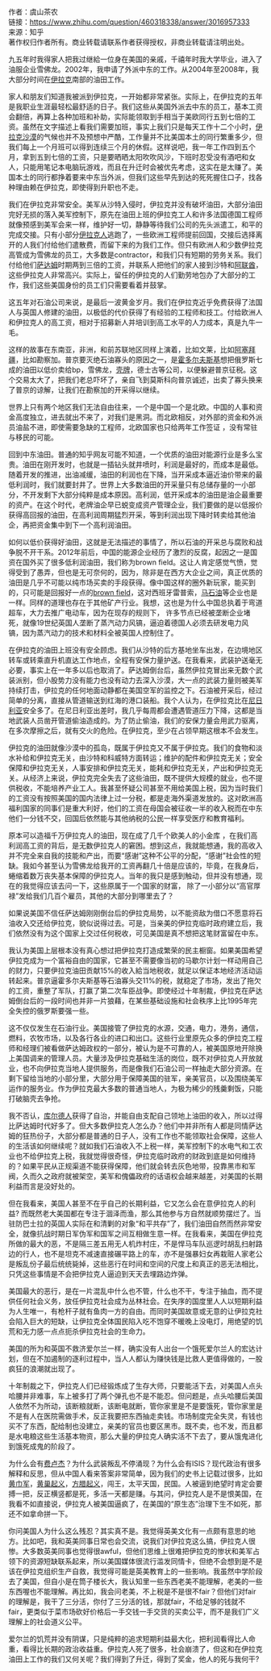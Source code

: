 作者：虞山茶农  
链接：https://www.zhihu.com/question/460318338/answer/3016957333  
来源：知乎  
著作权归作者所有。商业转载请联系作者获得授权，非商业转载请注明出处。  
  

九五年时我得家人把我过继給一位身在美国的亲戚，千禧年时我大学毕业，进入了油服企业雪佛龙。2002年，我申请了外派中东的工作。从2004年至2008年，我大部分时间在[伊拉克](https://www.zhihu.com/search?q=%E4%BC%8A%E6%8B%89%E5%85%8B&search_source=Entity&hybrid_search_source=Entity&hybrid_search_extra=%7B%22sourceType%22%3A%22answer%22%2C%22sourceId%22%3A3016957333%7D)南部的油田工作。

  

家人和朋友们知道我被派到伊拉克，一开始都非常紧张。实际上，在伊拉克的五年是我职业生涯最轻松最舒适的日子。我们这些从美国外派去中东的员工，基本工资会翻倍，再算上各种加班和补助，实际能领取到手相当于美欧同行五到七倍的工资。虽然在文字描述上看我们需要加班，事实上我们只是每天工作十二个小时，[伊拉克沙漠](https://www.zhihu.com/search?q=%E4%BC%8A%E6%8B%89%E5%85%8B%E6%B2%99%E6%BC%A0&search_source=Entity&hybrid_search_source=Entity&hybrid_search_extra=%7B%22sourceType%22%3A%22answer%22%2C%22sourceId%22%3A3016957333%7D)的气候也并不及预想中严酷，工作量并不比美国本土的同行繁重多少，但我们每上一个月班可以得到连续三个月的休假。这样说吧，我一年工作四到五个月，拿到五到七倍的工资，只是要晒晒太阳吹吹风沙，下班时忍受没有酒吧和女人，只能用笔记本电脑玩游戏，而且在升迁时会被优先考虑，这实在是太赚了。美国本土的同行都挣着要来中东当外派，但我们这些早先到达的死死握住口子，找各种理由赖在伊拉克，即使得到升职也不走。

  

我们在伊拉克非常安全。美军从沙特入侵时，伊拉克并没有破坏油田，大部分油田完好无损的落入美军控制下，原先在油田上班的伊拉克工人和许多法国德国工程师就像预感到美军会来一样，维护好一切，静静等待我们公司的先头派遣工，和平的完成交接。只有小部分[伊拉克人](https://www.zhihu.com/search?q=%E4%BC%8A%E6%8B%89%E5%85%8B%E4%BA%BA&search_source=Entity&hybrid_search_source=Entity&hybrid_search_extra=%7B%22sourceType%22%3A%22answer%22%2C%22sourceId%22%3A3016957333%7D)逃跑了，一些欧洲工程师提前回国，交接后选择离开的人我们付给他们遣散费，而留下来的为我们工作。但只有欧洲人和少数伊拉克高管成为雪佛龙的员工，大多数是contractor，和我们只有短期的劳务关系。我们付给他们[萨达姆](https://www.zhihu.com/search?q=%E8%90%A8%E8%BE%BE%E5%A7%86&search_source=Entity&hybrid_search_source=Entity&hybrid_search_extra=%7B%22sourceType%22%3A%22answer%22%2C%22sourceId%22%3A3016957333%7D)时期两到三倍的工资，并联系人把他们的家人接到沙特和[阿联酋](https://www.zhihu.com/search?q=%E9%98%BF%E8%81%94%E9%85%8B&search_source=Entity&hybrid_search_source=Entity&hybrid_search_extra=%7B%22sourceType%22%3A%22answer%22%2C%22sourceId%22%3A3016957333%7D)，这些伊拉克人非常高兴。实际上，留任的伊拉克的人们勤劳地包办了大部分的工作，我们这些美国身份的员工们只需要看着并鼓掌。

  

这五年对石油公司来说，是最后一波黄金岁月。我们在伊拉克近乎免费获得了法国人与英国人修建的油田，以极低的代价获得了有经验的工程师和技工。付给欧洲人和伊拉克人的高工资，相对于招募新人并培训到高工水平的人力成本，真是九牛一毛。

  

这样的故事在东南亚，非洲，和前苏联地区同样上演着，比如文莱，比如[阿塞拜疆](https://www.zhihu.com/search?q=%E9%98%BF%E5%A1%9E%E6%8B%9C%E7%96%86&search_source=Entity&hybrid_search_source=Entity&hybrid_search_extra=%7B%22sourceType%22%3A%22answer%22%2C%22sourceId%22%3A3016957333%7D)，比如勘察加。普京要灭绝石油寡头的原因之一，是[霍多尔夫斯基](https://www.zhihu.com/search?q=%E9%9C%8D%E5%A4%9A%E5%B0%94%E5%A4%AB%E6%96%AF%E5%9F%BA&search_source=Entity&hybrid_search_source=Entity&hybrid_search_extra=%7B%22sourceType%22%3A%22answer%22%2C%22sourceId%22%3A3016957333%7D)想把俄罗斯七成的油田以低价卖给bp，雪佛龙，[壳牌](https://www.zhihu.com/search?q=%E5%A3%B3%E7%89%8C&search_source=Entity&hybrid_search_source=Entity&hybrid_search_extra=%7B%22sourceType%22%3A%22answer%22%2C%22sourceId%22%3A3016957333%7D)，德士古等公司，以便躲避普京征税。这个交易太大了，把我们老总吓坏了，亲自飞到莫斯科向普京诚述，出卖了寡头换来了普京的谅解，让我们在勘察加的开采得以继续。

世界上只有两个地区我们无法自由往来，一个是中国一个是北欧。中国的人事和资金高度独立，进去就出不来了，对我们是黑洞。而北欧相反，对外部的资金和外派员油盐不进，即使需要急缺的工程师，北欧国家也只给两年工作签证 ，没有常驻与移民的可能。

回到中东油田。普通的知乎网友可能不知道，一个优质的油田对能源行业是多么宝贵。油田在刚开发时，也就是一插钻头就井喷时，利润是最好的，而成本是最低。随着开发的推进，出油减缓，油田的利润也在下降，当开采成本逼近油价带来的最低利润时，我们就要封井了。世界上大多数油田的开采量只有总储存量的一小部分，不开发剩下大部分纯粹是成本原因。高利润，低开采成本的油田是油企最重要的资产。在这个时代，老牌油企早已蜕变成资产管理企业，我们要做的是以低报价获得高回报的油田，在高利润周期猛烈开采，等到利润出现下降时转卖给其他油企，再把资金集中到下一个高利润油田。

  

如何以低价获得好油田，这就是无法描述的事情了，所以石油的开采总与腐败和战争脱不开干系。2012年前后，中国的能源企业经历了激烈的反腐，起因之一是国资在国外买了很多低利润油田，我们称为brown field。这让人肯定感觉气愤，觉得受到了愚弄，但也是无可奈何的，因为，除非是在西方大企业之间，真正优质的油田是几乎不可能以纯市场买卖的手段获得。像中国这样的圈外新玩家，能买到的，只可能是回报好一点的[brown field](https://www.zhihu.com/search?q=brown%20field&search_source=Entity&hybrid_search_source=Entity&hybrid_search_extra=%7B%22sourceType%22%3A%22answer%22%2C%22sourceId%22%3A3016957333%7D)，这对西班牙雷普索，[马石油](https://www.zhihu.com/search?q=%E9%A9%AC%E7%9F%B3%E6%B2%B9&search_source=Entity&hybrid_search_source=Entity&hybrid_search_extra=%7B%22sourceType%22%3A%22answer%22%2C%22sourceId%22%3A3016957333%7D)等企业也是一样。同样的道理也存在于其他矿产行业。我想，这也是为什么中国总执着于弯道超车，大力去推广电动车，因为在现存的规则下， 许多节点已经被垄断企业堵死，就像19世纪英国人垄断了蒸汽动力风镐，逼迫着德国人必须去研发电力风镐，因为蒸汽动力的技术和材料全被英国人控制住了。

  

在伊拉克的油田上班没有安全顾虑。我们从沙特的后方基地坐车出发，在边境地区转车或转乘直升机直达工作地点，全程有安保力量护送。在我看来，武装护送毫无必要，事实上在一年多以后也取消了。萨达姆倒台后，虽然伊拉克冒出来无数个武装派别，但小股势力没有能力也没有动力去深入沙漠，大一点的武装力量则被美军持续打击，伊拉克的任何地面动静都在美国空军的监控之下。石油被开采后，经过简单的分离，直接从管道输送到红海的港口装船。我个人认为，在伊拉克比在[尼日利亚](https://www.zhihu.com/search?q=%E5%B0%BC%E6%97%A5%E5%88%A9%E4%BA%9A&search_source=Entity&hybrid_search_source=Entity&hybrid_search_extra=%7B%22sourceType%22%3A%22answer%22%2C%22sourceId%22%3A3016957333%7D)安全多了。在尼日利亚出差时，我几乎每周都会遭遇管道压力下降，这都是当地武装人员凿开管道偷油造成的。为了防止偷油，我们的安保力量会用武力驱离，在多次摩擦之后，就有交火的危险。在伊拉克，至少在占领早期这根本不会发生。

  

伊拉克的油田就像沙漠中的孤岛，既属于伊拉克又不属于伊拉克。我们的食物和淡水补给和伊拉克无关，由沙特和科威特方面转运；维护的配件和伊拉克无关；安全保障和伊拉克无关，人事安排和伊拉克无关，能耗和伊拉克无关，产出和伊拉克无关。从经济上来说，伊拉克完全失去了这些油田，既不提供大规模的就业，也不提供税收，不能培养产业工人。我甚至怀疑公司甚至不用给美国上税，因为当时我们的工资没有按照美国的国内法律上过一分税，都是走海外渠道发放的。这对欧洲高福利国家的同事们是重大利好，他们的工资在母国会被征收一半的收入税而在中东他们一分钱不交，回国后依然能与其他纳税的公民一样享受医疗和教育福利。

  

原本可以造福千万伊拉克人的油田，现在成了几千个欧美人的小金库 ，在我们高利润高工资的背后，是无数伊拉克人的窘困。想到这点，我就能想通，我的高收入并不完全来自我的技能和产出，而要“感谢”这种不公平的分配，“感谢”社会性的短缺。我如今甚至认为雪佛龙给我开的工资再翻几十倍是应该的，毕竟，在我身后，蜷缩着数万丧失基本保障的伊拉克人。当年的我只是感到触动，但并没有想通，现在的我觉得应该去问一下，这些原属于一个国家的财富， 除了一小部分以“高官厚禄”发给我们几百个雇员，其他的大部分到哪里去了？

  

如果说美国不信任萨达姆刚刚倒台后的伊拉克局势，以不能资敌为借口不愿意将石油收入交还给伊拉克，貌似说得过去。可是，当亲美的伊拉克临时政府建立后，我们依然没有为这个国家上交过任何税收，可见美国是真不想把这笔财富留在中东。

  

我认为美国上层根本没有真心想过把伊拉克打造成繁荣的民主橱窗。如果美国希望伊拉克成为一个富裕自由的国家，它甚至不需要像当初的马歇尔计划一样动用自己的财力，只要伊拉克油田贡献15%的收入給当地税收，就足以保证本地经济活动运转起来。普京逼霍多尔夫斯基等石油寡头交11%的税，就稳定了市场，发出了拖欠的工资，重整了军队，打赢了第二次车臣战争。即使经过十年制裁，伊拉克在萨达姆倒台后的一段时间也并非一片狼藉，在某些基础设施和社会秩序上比1995年完全失控的俄罗斯要强一些。

  

这不仅仅发生在石油行业。美国接管了伊拉克的水源，交通，电力，港务，通信，燃料，农牧市场，以及各行各业的进口和出口。这些行业里原先众多的伊拉克工程师和经理们被看做萨达姆政权的一部分，被认为是不可靠的人，被美国原地开除换上美国调来的管理人员。大量涉及伊拉克基础生活的岗位，既不对伊拉克人开放就业，也不向伊拉克当地人提供服务，而是像我们石油公司一样抽走大部分资源。在剩下留给当地的小部分里，大部分用于保障美国的驻军，亲美官员，以及围绕美军运作的服务业。作为伊拉克最大多数的普通当地人，为极为稀少的残羹剩饭，只能打破脑壳去争抢。

  

我不否认，[库尔德人](https://www.zhihu.com/search?q=%E5%BA%93%E5%B0%94%E5%BE%B7%E4%BA%BA&search_source=Entity&hybrid_search_source=Entity&hybrid_search_extra=%7B%22sourceType%22%3A%22answer%22%2C%22sourceId%22%3A3016957333%7D)获得了自治，并能自由支配自己领地上油田的收入，所以过得比萨达姆时代好多了。但大多数伊拉克人怎么办？他们中并非所有人都是同情萨达姆的狂热份子，大部分都是普通的日子人，没有工作也不能领取社会保障，这些人的生活该如何继续呢？就如我们石油收入不上税一样，美军控制下的水电气和工农业也不给伊拉克上税，我就觉得很奇怪，伊拉克临时政府的财政到底是如何维持的？如果平民从正规渠道不能获得保障，他们就会转去灰色地带，投靠黑市和军阀，久而久之政府就被架空，美军和傀儡政府的话语权会越来越差，对美国的长期利益而言是没好处的。

  

但在我看来，美国人甚至不在乎自己的长期利益，它又怎么会在意伊拉克人的利益? 而既然老大美国都在专注于涸泽而渔，那么其他参与方自然就顺势摆烂了。当驻防巴士拉的英国人实际在和清剿的对象“和平共存”了，我们油田自然而然非常安全，就像抗战时期日军伪军和国军之间互相做生意一样。在我看来，美国在伊拉克所做的最大的恶，不是隔三差五用无人机炸村庄，不是悍马车队巡逻时胡乱扫射路边的行人，也不是坦克不减速直接碾平路上的车，亦不是强暴妇女再栽赃人家老公是叛乱份子最后统统毙掉，这些恶行在时间和空间的尺度上和真正的恶无法相比，只凭这些事情是不会把伊拉克人逼迫到天天去埋路边炸弹。

美国最大的恶行，是在一片混乱中什么也不管，什么也不干，专注于抽血，而不提供任何社会义务，放任伊拉克社会成为丛林社会。在失序的国度里人人以短期利益为人生唯一，有枪杆子就有鱼肉一方的自由。而同时美国故意或无意的让伊拉克社会陷入巨大的短缺，让伊拉克全体国民陷入吃不饱穿不暖晚上没电灯，用绝望的饥荒和无力感一点点扼杀伊拉克社会的生命力。

美国的所为和英国不救济爱尔兰一样，确实没有人出台一个饿死爱尔兰人的宏达计划，但在不加遏制的逐利过程中，当人人都认为赚快钱是比救人更值得做的，一股疯狂的浪潮就出现了。

  

十年制裁之下，伊拉克人们已经锻炼成了生存大师，只要能活下去，对美国人点头哈腰并非难事，车上被多打了两个弹孔也不是不能忍。但问题是，点头哈腰后美国人依然不为所动，该断粮就断，该断电就断，管你家里是不是要饿死，管你家里是不是有人在医院需做手术，反正我要把东西抽走卖钱。市场制度完全失灵，有钱也买不了东西，配给制也没建立，亲美的官员也要区黑市。既不卖，也不发，而且都是水电粮这些生活基本物资，那么大量的伊拉克人确实活不下去了，要从饿鬼进化到饿死成鬼的阶段了。

  

为什么会有[费卢杰](https://www.zhihu.com/search?q=%E8%B4%B9%E5%8D%A2%E6%9D%B0&search_source=Entity&hybrid_search_source=Entity&hybrid_search_extra=%7B%22sourceType%22%3A%22answer%22%2C%22sourceId%22%3A3016957333%7D)？为什么武装叛乱不停涌现？为什么会有ISIS？现代政治有很多解释和反思，但从中国人看来答案非常简单，因为我们的史书上记载过很多，比如[黄巾军](https://www.zhihu.com/search?q=%E9%BB%84%E5%B7%BE%E5%86%9B&search_source=Entity&hybrid_search_source=Entity&hybrid_search_extra=%7B%22sourceType%22%3A%22answer%22%2C%22sourceId%22%3A3016957333%7D)，[黄巢起义](https://www.zhihu.com/search?q=%E9%BB%84%E5%B7%A2%E8%B5%B7%E4%B9%89&search_source=Entity&hybrid_search_source=Entity&hybrid_search_extra=%7B%22sourceType%22%3A%22answer%22%2C%22sourceId%22%3A3016957333%7D)，[方腊起义](https://www.zhihu.com/search?q=%E6%96%B9%E8%85%8A%E8%B5%B7%E4%B9%89&search_source=Entity&hybrid_search_source=Entity&hybrid_search_extra=%7B%22sourceType%22%3A%22answer%22%2C%22sourceId%22%3A3016957333%7D)，闯王，太平天国，民国。人被逼到绝望时肯定会要搏一把，反正横竖都是死，多活一天都是赚。与其问，伊拉克人是不是恨美国，在我看不如直接说，伊拉克人被美国逼疯了，在美国的“原生态”治理下生不如死，那还不如拿命拼一下。

  

你问美国人为什么这么残忍？其实真不是。我觉得英美文化有一点颇有意思的地方。比如吧，我和英美同事日常也会交流，说我们对伊拉克这么搞，伊拉克人很惨。大多数英美同事也觉得很awful，但他们思维上很难把伊拉克的惨状和美军占领下的资源短缺联系起来，所以美国媒体很流行滥发同情卡，但绝不会想到是不是该在伊拉克组织生产自救，我觉得可能是英美教育上的一些影响。我虽然中学阶段去了美国，但自小是在筒子楼长大，我认知里一些东西老美不能理解，老美的一些东西喔也不能理解。再比如，我会问老美，不上税是不是很不fair？但他们对fair的理解是，我干了三分活，你付了三分活的钱，那就fair，不给足够的钱就不fair，更类似于菜市场砍好价格后一手交钱一手交货的买卖公平，而不是我们广义理解上的社会道义公平。

  

爱尔兰的饥荒并没有阴谋，只是纯粹的追求短期利益最大化，把利润看得比人命重，看得比长期的政治收益重。伊拉克人死了很多，社会崩溃了，但这和在伊拉克油田上工作的我们又何关呢？我们得到了升迁，得到了奖金，他人的死与我何干?